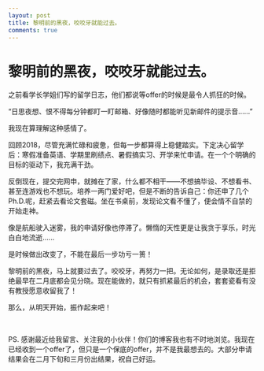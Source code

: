 ```yaml
---
layout: post
title: 黎明前的黑夜，咬咬牙就能过去。
comments: true
---
```


# 黎明前的黑夜，咬咬牙就能过去。

之前看学长学姐们写的留学日志，他们都说等offer的时候是最令人抓狂的时候。

“日思夜想、恨不得每分钟都盯一盯邮箱、好像随时都能听见新邮件的提示音......”

我现在算理解这种感情了。


回顾2018，尽管充满忙碌和疲惫，但每一步都算得上稳健踏实。下定决心留学后：寒假准备英语、学期里刷绩点、暑假搞实习、开学来忙申请。在一个个明确的目标的驱动下，我充满干劲。

反倒现在，提交完网申，就摊在了家，什么都不相干——不想搞毕设、不想看书、甚至连游戏也不想玩。培养一两门爱好吧，但是不断的告诉自己：你还申了几个Ph.D.呢，赶紧去看论文套磁。坐在书桌前，发现论文看不懂了，便会情不自禁的开始走神。

像是航船驶入迷雾，我的申请好像也停滞了。懒惰的天性更是让我贪于享乐，时光白白地流逝......

是时候做出改变了，不能在最后一步功亏一篑！

黎明前的黑夜，马上就要过去了。咬咬牙，再努力一把。无论如何，是录取还是拒绝最早在二月底都会见分晓。现在能做的，就只有抓紧最后的机会，套套瓷看有没有教授愿意收留我了！

那么，从明天开始，振作起来吧！

&nbsp;

PS. 感谢最近给我留言、关注我的小伙伴！你们的博客我也有不时地浏览。我现在已经收到一个offer了，但只是一个保底的offer，并不是我最想去的。大部分申请结果会在二月下旬和三月份出结果，祝自己好运。

&nbsp;

&nbsp;

